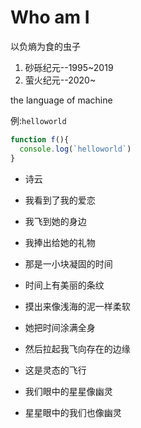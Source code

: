 # Who am I
以负熵为食的虫子

1. 砂砾纪元--1995~2019
2. 萤火纪元--2020~

the language of machine

例:`helloworld`

```JavaScript
function f(){
  console.log(`helloworld`)
}
```
* 诗云

* 我看到了我的爱恋
* 我飞到她的身边
* 我捧出给她的礼物
* 那是一小块凝固的时间
* 时间上有美丽的条纹
* 摸出来像浅海的泥一样柔软
* 她把时间涂满全身
* 然后拉起我飞向存在的边缘
* 这是灵态的飞行
* 我们眼中的星星像幽灵
* 星星眼中的我们也像幽灵
